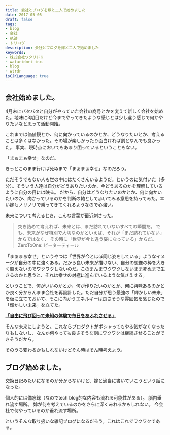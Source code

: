 ```yaml
---
title: 会社とブログを嫁と二人で始めました
date: 2017-05-05
draft: false
tags:
- blog
- 会社
- 軌跡
- トリログ
description: 会社とブログを嫁と二人で始めました
keywords:
- 株式会社ワタリドリ
- wataridori inc.
- blog
- wtrdr
isCJKLanguage: true
---
```

## 会社始めました。
4月末にバタバタと自分がやっていた会社の商号とかを変えて新しく会社を始めた。地味に3期目だけど今までやってきたような感じとは少し違う感じで何かやりたいなと思って活動開始。

これまでは価値観とか、何に向かっているのかとか、どうなりたいとか、考えることは多くはなかった。その場が楽しかったり面白ければ割となんでも良かった。
事実、現時点においてもあまり困っているということもない。

「まぁまぁ幸せ」なのだ。

きっとこのまま行けば死ぬまで「まぁまぁ幸せ」なのだろう。

ただそうでもない人も世の中にはたくさんいるようだ。というのに気付いた（多分）。そういう人達は自分がどうありたいのか、今どうあるのかを理解しているように自分の目には映る。
だから、自分はどうなりたいのかとか、何に向かいたいのか、向かっているのかを判断の軸として歩いてみる意思を持ってみた。幸い嫁もノリノリで乗ってきてくれるようなので心強い。

未来について考えるとき、こんな言葉が最近刺さった。

> 突き詰めて考えれば、未来とは、まだ訪れていないすべての瞬間だ。
> でも、未来がなぜ特別で大切なのかといえば、それが「まだ訪れていない」からではなく、
> その時に「世界が今と違う姿になっている」からだ。 ZeroToOne: ピーターティール

「まぁまぁ幸せ」というやつは「世界が今とほぼ同じ姿をしている」ようなイメージが自分の中に強くある。だから良い未来が描けない、自分の想像の枠を大きく超えないのでワクワクしないのだ。このまんまワクワクしないまま死ぬまで生きるのかと思うと、それは幸せの対極に進んでいるような気さえする。

ということで、何がいいのかとか、何が作りたいのかとか、何に興味あるのかとか良く分からんまま会社を再設計した。ただ自分が思う最強の「輝かしい未来」を仮に立てておいて、そこに向かうエネルギーは良さそうな雰囲気を感じたので「輝かしい未来」を立てた。

<u>**「自由に飛び回って未知の体験で毎日をあふれさせる」**</u>

そんな未来にしようと。これならプロダクトがポシャってもやる気がなくなったりもしないし、なんか何やっても良さそうな割にワクワクは継続させることができそうだから。

そのうち変わるかもしれないけどそん時はそん時考えよう。

## ブログ始めました。
交換日記みたいになるのか分からないけど、嫁と適当に書いていこうという話になった。

個人的には備忘録（なのでtech blog的な内容も流れる可能性がある）。
脳内垂れ流す場所。
嫁が何を考えているのかをさらに深くみれるかもしれない。
今会社で何やっているのか垂れ流す場所。

というそんな取り扱いな雑記ブログになるだろう。これはこれでワクワクである。
